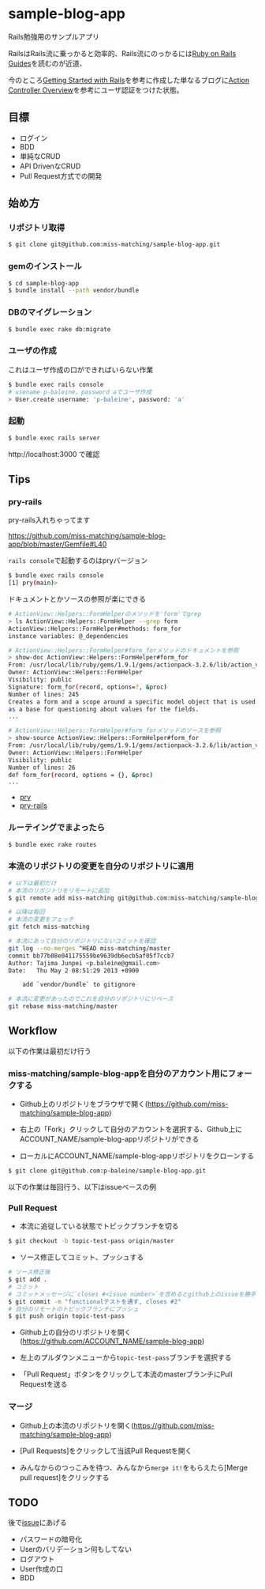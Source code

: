 # sample-blog-app

Rails勉強用のサンプルアプリ

RailsはRails流に乗っかると効率的、Rails流にのっかるには[Ruby on Rails Guides](http://guides.rubyonrails.org/)を読むのが近道、

今のところ[Getting Started with Rails](http://guides.rubyonrails.org/getting_started.html)を参考に作成した単なるブログに[Action Controller Overview](http://guides.rubyonrails.org/action_controller_overview.html)を参考にユーザ認証をつけた状態。

## 目標

* ログイン
* BDD
* 単純なCRUD
* API DrivenなCRUD
* Pull Request方式での開発

## 始め方

### リポジトリ取得

```bash
$ git clone git@github.com:miss-matching/sample-blog-app.git
```

### gemのインストール

```bash
$ cd sample-blog-app
$ bundle install --path vendor/bundle
```

### DBのマイグレーション

```bash
$ bundle exec rake db:migrate
```

### ユーザの作成

これはユーザ作成の口ができればいらない作業

```bash
$ bundle exec rails console
# usename p-baleine、password aでユーザ作成
> User.create username: 'p-baleine', password: 'a'
```

### 起動

```bash
$ bundle exec rails server
```

http://localhost:3000 で確認

## Tips

### pry-rails

pry-rails入れちゃってます

https://github.com/miss-matching/sample-blog-app/blob/master/Gemfile#L40

`rails console`で起動するのはpryバージョン

```bash
$ bundle exec rails console
[1] pry(main)> 
```

ドキュメントとかソースの参照が楽にできる

```bash
# ActionView::Helpers::FormHelperのメソッドを'form'でgrep
> ls ActionView::Helpers::FormHelper --grep form
ActionView::Helpers::FormHelper#methods: form_for
instance variables: @_dependencies

# ActionView::Helpers::FormHelper#form_forメソッドのドキュメントを参照
> show-doc ActionView::Helpers::FormHelper#form_for 
From: /usr/local/lib/ruby/gems/1.9.1/gems/actionpack-3.2.6/lib/action_view/helpers/form_helper.rb @ line 113:
Owner: ActionView::Helpers::FormHelper
Visibility: public
Signature: form_for(record, options=?, &proc)
Number of lines: 245
Creates a form and a scope around a specific model object that is used
as a base for questioning about values for the fields.
...

# ActionView::Helpers::FormHelper#form_forメソッドのソースを参照
> show-source ActionView::Helpers::FormHelper#form_for
From: /usr/local/lib/ruby/gems/1.9.1/gems/actionpack-3.2.6/lib/action_view/helpers/form_helper.rb @ line 358:
Owner: ActionView::Helpers::FormHelper
Visibility: public
Number of lines: 26
def form_for(record, options = {}, &proc)
... 
```

* [pry](https://github.com/pry/pry)
* [pry-rails](https://github.com/rweng/pry-rails)

### ルーテイングでまよったら

```bash
$ bundle exec rake routes
```

### 本流のリポジトリの変更を自分のリポジトリに適用

```bash
# 以下は最初だけ
# 本流のリポジトリをリモートに追加
$ git remote add miss-matching git@github.com:miss-matching/sample-blog-app.git

# 以降は毎回
# 本流の変更をフェッチ
git fetch miss-matching

# 本流にあって自分のリポジトリにないコミットを確認
git log --no-merges ^HEAD miss-matching/master
commit bb77b08e041175559be9639db6ecb5af05f7ccb7
Author: Tajima Junpei <p.baleine@gmail.com>
Date:   Thu May 2 08:51:29 2013 +0900

    add `vendor/bundle` to gitignore

# 本流に変更があったのでこれを自分のリポジトリにリベース
git rebase miss-matching/master
```

## Workflow

以下の作業は最初だけ行う

### miss-matching/sample-blog-appを自分のアカウント用にフォークする

* Github上のリポジトリをブラウザで開く(https://github.com/miss-matching/sample-blog-app)

* 右上の「Fork」クリックして自分のアカウントを選択する、Github上にACCOUNT_NAME/sample-blog-appリポジトリができる

* ローカルにACCOUNT_NAME/sample-blog-appリポジトリをクローンする

```bash
$ git clone git@github.com:p-baleine/sample-blog-app.git
```

以下の作業は毎回行う、以下はissueベースの例

### Pull Request

* 本流に追従している状態でトピックブランチを切る

```bash
$ git checkout -b topic-test-pass origin/master
```

* ソース修正してコミット、プッシュする

```bash
# ソース修正後
$ git add .
# コミット
# コミットメッセージに`closes #<issue number>`を含めるとgithub上のissueを勝手にクローズしてくれる
$ git commit -m "functionalテストを通す, closes #2"
# 自分のリモートのトピックブランチにプッシュ
$ git push origin topic-test-pass
```

* Github上の自分のリポジトリを開く(https://github.com/ACCOUNT_NAME/sample-blog-app)

* 左上のプルダウンメニューから`topic-test-pass`ブランチを選択する

* 「Pull Request」ボタンをクリックして本流のmasterブランチにPull Requestを送る

### マージ

* Github上の本流のリポジトリを開く(https://github.com/miss-matching/sample-blog-app)

* [Pull Requests]をクリックして当該Pull Requestを開く

* みんなからのつっこみを待つ、みんなから`merge it!`をもらえたら[Merge pull request]をクリックする

## TODO

後で[issue](https://github.com/miss-matching/sample-blog-app/issues)にあげる

* パスワードの暗号化
* Userのバリデーション何もしてない
* ログアウト
* User作成の口
* BDD
